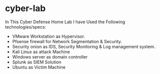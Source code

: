 # cyber-lab
In This Cyber Defense Home Lab I have Used the Following technologies/specs:
* VMware Workstation as Hypervisor.
* Pfsense firewall for Network Segmentation & Security.
* Security onion as IDS, Security Monitoring & Log management system.
* Kali Linux as attack Machine
* Windows server as domain controller
* Splunk as SIEM Solution
* Ubuntu as Victim Machine

